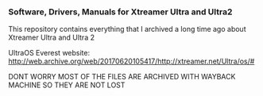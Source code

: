### Software, Drivers, Manuals for Xtreamer Ultra and Ultra2

This repository contains everything that I archived a long time ago about Xtreamer Ultra and Ultra 2

UltraOS Everest website: http://web.archive.org/web/20170620105417/http://xtreamer.net/Ultra/os/#

DONT WORRY MOST OF THE FILES ARE ARCHIVED WITH WAYBACK MACHINE SO THEY ARE NOT LOST